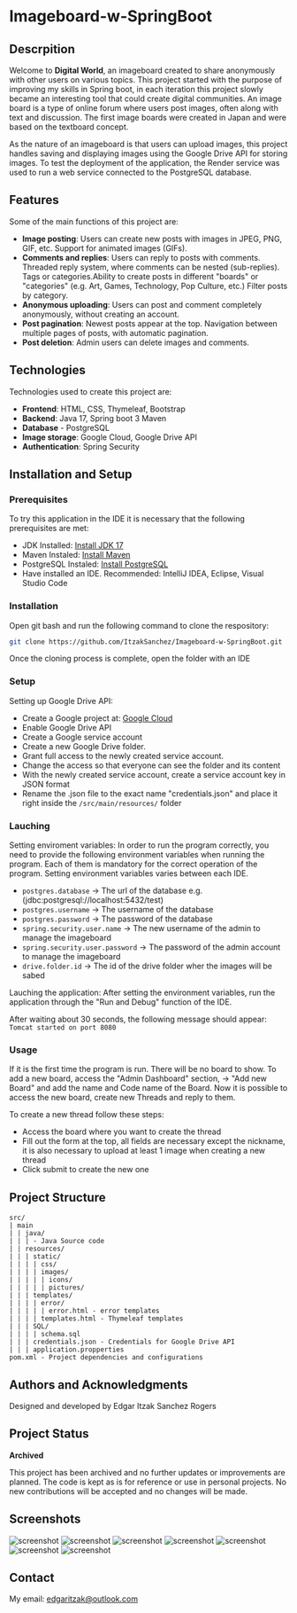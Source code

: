 # Imageboard-w-SpringBoot

## Descrpition
Welcome to **Digital World**, an imageboard created to share anonymously with other users on various topics. This project started with the purpose of improving my skills in Spring boot, in each iteration this project slowly became an interesting tool that could create digital communities. An image board is a type of online forum where users post images, often along with text and discussion. The first image boards were created in Japan and were based on the textboard concept.

As the nature of an imageboard is that users can upload images, this project handles saving and displaying images using the Google Drive API for storing images. To test the deployment of the application, the Render service was used to run a web service connected to the PostgreSQL database.

## Features


Some of the main functions of this project are:
- **Image posting**: Users can create new posts with images in JPEG, PNG, GIF, etc. Support for animated images (GIFs).
- **Comments and replies**: Users can reply to posts with comments.
Threaded reply system, where comments can be nested (sub-replies).
Tags or categories.Ability to create posts in different "boards" or "categories" (e.g. Art, Games, Technology, Pop Culture, etc.) Filter posts by category.
- **Anonymous uploading**: Users can post and comment completely anonymously, without creating an account.
- **Post pagination**: Newest posts appear at the top. Navigation between multiple pages of posts, with automatic pagination.
- **Post deletion**: Admin users can delete images and comments.

## Technologies
Technologies used to create this project are:
- **Frontend**: HTML, CSS, Thymeleaf, Bootstrap
- **Backend**: Java 17, Spring boot 3 Maven 
- **Database** - PostgreSQL
- **Image storage**: Google Cloud, Google Drive API
- **Authentication**: Spring Security

## Installation and Setup
### Prerequisites
To try this application in the IDE it is necessary that the following prerequisites are met:

- JDK Installed: <a href="https://www.oracle.com/java/technologies/javase/jdk17-archive-downloads.html">Install JDK 17</a>
- Maven Instaled: <a href="https://maven.apache.org/download.cgi">Install Maven</a>
- PostgreSQL Instaled: <a href="https://www.postgresql.org/download/
">Install PostgreSQL</a>
- Have installed an IDE. Recommended: IntelliJ IDEA, Eclipse, Visual Studio Code

### Installation
Open git bash and run the following command to clone the respository:
   ```bash
   git clone https://github.com/ItzakSanchez/Imageboard-w-SpringBoot.git
   ```
Once the cloning process is complete, open the folder with an IDE
   
### Setup
Setting up Google Drive API: 
- Create a Google project at: <a href="https://console.cloud.google.com/">Google Cloud</a>
- Enable Google Drive API
- Create a Google service account
- Create a new Google Drive folder.
- Grant full access to the newly created service account.
- Change the access so that everyone can see the folder and its content
- With the newly created service account, create a service account key in JSON format
- Rename the .json file to the exact name "credentials.json" and place it right inside the `/src/main/resources/` folder

### Lauching

Setting enviroment variables: In order to run the program correctly, you need to provide the following environment variables when running the program. Each of them is mandatory for the correct operation of the program. Setting environment variables varies between each IDE.

- `postgres.database` -> The url of the database e.g. (jdbc:postgresql://localhost:5432/test)
- `postgres.username` -> The username of the database
- `postgres.password` -> The password of the database
- `spring.security.user.name` -> The new username of the admin to manage the imageboard
- `spring.security.user.password` -> The password of the admin account to manage the imageboard
- `drive.folder.id` -> The id of the drive folder wher the images will be sabed

Lauching the application: After setting the environment variables, run the application through the "Run and Debug" function of the IDE.

After waiting about 30 seconds, the following message should appear: `Tomcat started on port 8080`

### Usage

If it is the first time the program is run. There will be no board to show. To add a new board, access the "Admin Dashboard" section, -> "Add new Board" and add the name and Code name of the Board. Now it is possible to access the new board, create new Threads and reply to them.

To create a new thread follow these steps:

- Access the board where you want to create the thread
- Fill out the form at the top, all fields are necessary except the nickname, it is also necessary to upload at least 1 image when creating a new thread
- Click submit to create the new one

## Project Structure
```
src/
| main
| | java/ 
| | | - Java Source code
| | resources/
| | | static/
| | | | css/
| | | | images/
| | | | | icons/
| | | | | pictures/
| | | templates/
| | | | error/
| | | | | error.html - error templates
| | | | templates.html - Thymeleaf templates 
| | | SQL/
| | | | schema.sql
| | | credentials.json - Credentials for Google Drive API
| | | application.propperties
pom.xml - Project dependencies and configurations 
```
## Authors and Acknowledgments
Designed and developed by Edgar Itzak Sanchez Rogers

## Project Status
**Archived**

This project has been archived and no further updates or improvements are planned. The code is kept as is for reference or use in personal projects. No new contributions will be accepted and no changes will be made.
## Screenshots
![screenshot](screenshots/home.PNG)
![screenshot](screenshots/board.PNG)
![screenshot](screenshots/thread.PNG)
![screenshot](screenshots/thread2.PNG)
![screenshot](screenshots/login.PNG)
![screenshot](screenshots/dashboard.PNG)
![screenshot](screenshots/about.PNG)


## Contact
My email: edgaritzak@outlook.com
